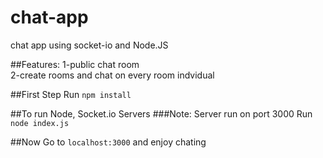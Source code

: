 # chat-app
chat app using socket-io and Node.JS

##Features:
    1-public chat room <br />
    2-create rooms and chat on every room indvidual

##First Step
    Run `npm install`

##To run Node, Socket.io Servers
###Note: Server run on port 3000
    Run `node index.js`

##Now
    Go to `localhost:3000` and enjoy chating
